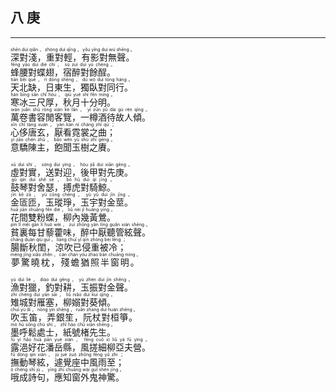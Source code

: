 ## 八 庚
---
<div>

<p>
<ruby><rb> 深對淺，重對輕，有影對無聲。 </rb> <rt>shēn  duì  qiǎn ， zhòng  duì  qīng ， yǒu  yǐng  duì  wú  shēng 。</rt></ruby><BR>
<ruby><rb> 蜂腰對蝶翅，宿醉對餘酲。 </rb> <rt>fēng  yāo  duì  dié  chì ， sù  zuì  duì  yú  chéng 。</rt></ruby><BR>
<ruby><rb> 天北缺，日東生，獨臥對同行。 </rb> <rt>tiān  běi  quē ， rì  dōng  shēng ， dú  wò  duì  tóng  háng 。</rt></ruby><BR>
<ruby><rb> 寒冰三尺厚，秋月十分明。 </rb> <rt>hán  bīng  sān  chǐ  hòu ， qiū  yuè  shí  fēn  míng 。</rt></ruby><BR>
<ruby><rb> 萬卷書容閒客覽，一樽酒待故人傾。 </rb> <rt>wàn  juǎn  shū  róng  xián  kè  lǎn ， yī  zūn  jiǔ  dài  gù  rén  qīng 。</rt></ruby><BR>
<ruby><rb> 心侈唐玄，厭看霓裳之曲； </rb> <rt>xīn  chǐ  táng  xuán ， yàn  kàn  ní  cháng  zhī  qū ；</rt></ruby><BR>
<ruby><rb> 意驕陳主，飽聞玉樹之賡。 </rb> <rt>yì  jiāo  chén  zhǔ ， bǎo  wén  yù  shù  zhī  gēng 。</rt></ruby><BR></P>

<p>
<ruby><rb> 虛對實，送對迎，後甲對先庚。 </rb> <rt>xū  duì  shí ， sòng  duì  yíng ， hòu  jiǎ  duì  xiān  gēng 。</rt></ruby><BR>
<ruby><rb> 鼓琴對舍瑟，搏虎對騎鯨。 </rb> <rt>gǔ  qín  duì  shě  sè ， bó  hǔ  duì  qí  jīng 。</rt></ruby><BR>
<ruby><rb> 金匼匝，玉瑽琤，玉宇對金莖。 </rb> <rt>jīn  kē  zā ， yù  cōng  chēng ， yù  yǔ  duì  jīn  jīng 。</rt></ruby><BR>
<ruby><rb> 花間雙粉蝶，柳內幾黃鶯。 </rb> <rt>huā  jiān  shuāng  fěn  dié ， liǔ  nèi  jǐ  huáng  yīng 。</rt></ruby><BR>
<ruby><rb> 貧裏每甘藜藿味，醉中厭聽管絃聲。 </rb> <rt>pín  lǐ  měi  gān  lí  huò  wèi ， zuì  zhōng  yàn  tīng  guǎn  xián  shēng 。</rt></ruby><BR>
<ruby><rb> 腸斷秋閨，涼吹已侵重被冷； </rb> <rt>cháng  duàn  qiū  guī ， liáng  chuī  yǐ  qīn  zhòng  bèi  lěng ；</rt></ruby><BR>
<ruby><rb> 夢驚曉枕，殘蟾猶照半窗明。 </rb> <rt>mèng  jīng  xiǎo  zhěn ， cán  chán  yóu  zhào  bàn  chuāng  míng 。</rt></ruby><BR></P>

<p>
<ruby><rb> 漁對獵，釣對耕，玉振對金聲。 </rb> <rt>yú  duì  liè ， diào  duì  gēng ， yù  zhèn  duì  jīn  shēng 。</rt></ruby><BR>
<ruby><rb> 雉城對雁塞，柳嫋對葵傾。 </rb> <rt>zhì  chéng  duì  yàn  sāi ， liǔ  niǎo  duì  kuí  qīng 。</rt></ruby><BR>
<ruby><rb> 吹玉笛，弄銀笙，阮杖對桓箏。 </rb> <rt>chuī  yù  dí ， nòng  yín  shēng ， ruǎn  zhàng  duì  huán  zhēng 。</rt></ruby><BR>
<ruby><rb> 墨呼鬆處士，紙號楮先生。 </rb> <rt>mò  hū  sōng  chù  shì ， zhǐ  hào  chǔ  xiān  shēng 。</rt></ruby><BR>
<ruby><rb> 露浥好花潘岳縣，風搓細柳亞夫營。 </rb> <rt>lù  yì  hǎo  huā  pān  yuè  xiàn ， fēng  cuō  xì  liǔ  yà  fū  yíng 。</rt></ruby><BR>
<ruby><rb> 撫動琴絃，遽覺座中風雨至； </rb> <rt>fǔ  dòng  qín  xián ， jù  jué  zuò  zhōng  fēng  yǔ  zhì ；</rt></ruby><BR>
<ruby><rb> 哦成詩句，應知窗外鬼神驚。 </rb> <rt>ó  chéng  shī  jù ， yīng  zhī  chuāng  wài  guǐ  shén  jīng 。</rt></ruby><BR></P>

</div>
